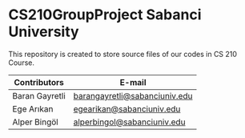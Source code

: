 # CS210GroupProject Sabanci University
This repository is created to store source files of our codes in CS 210 Course.

| Contributors |  E-mail |
| -------------| --------|
| Baran Gayretli| barangayretli@sabanciuniv.edu|
| Ege Arıkan| egearikan@sabanciuniv.edu|
| Alper Bingöl | alperbingol@sabanciuniv.edu| 
